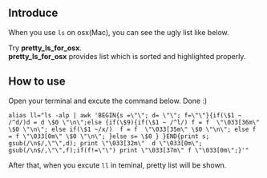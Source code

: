 ## Introduce

When you use `ls` on osx(Mac), you can see the ugly list like below.

Try **pretty_ls_for_osx**.  
**pretty_ls_for_osx** provides list which is sorted and highlighted properly.

## How to use

Open your terminal and excute the command below. Done :)

```
alias ll="ls -alp | awk 'BEGIN{s =\"\"; d= \"\"; f=\"\"}{if(\$1 ~ /^d/)d = d \$0 \"\n\";else {if(\$9){if(\$1 ~ /^l/) f = f  \"\033[36m\" \$0 \"\n\"; else if(\$1 ~/x/)  f = f  \"\033[35m\" \$0 \"\n\"; else f = f \"\033[0m\" \$0 \"\n\"; }else s= \$0 } }END{print s; gsub(/\n$/,\"\",d); print \"\033[32m\"  d \"\033[0m\"; gsub(/\n$/,\"\",f);if(f!=\"\") print \"\033[37m\" f \"\033[0m\";}'"
```
After that, when you excute `ll` in teminal, pretty list will be shown.
